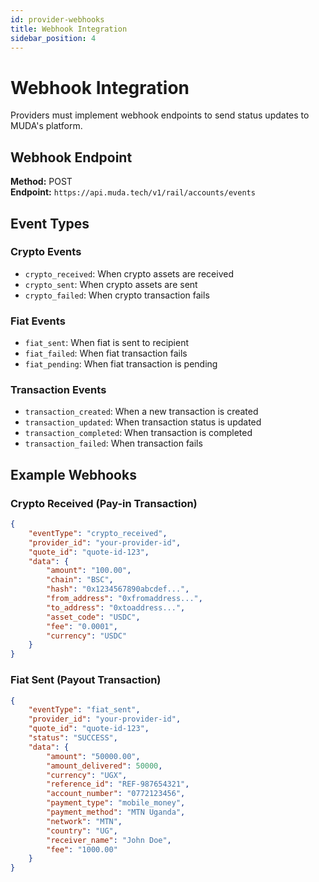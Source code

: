 ```yaml
---
id: provider-webhooks
title: Webhook Integration
sidebar_position: 4
---
```


# Webhook Integration

Providers must implement webhook endpoints to send status updates to MUDA's platform.

## Webhook Endpoint

**Method:** POST  
**Endpoint:** `https://api.muda.tech/v1/rail/accounts/events`

## Event Types

### Crypto Events
- `crypto_received`: When crypto assets are received
- `crypto_sent`: When crypto assets are sent
- `crypto_failed`: When crypto transaction fails

### Fiat Events
- `fiat_sent`: When fiat is sent to recipient
- `fiat_failed`: When fiat transaction fails
- `fiat_pending`: When fiat transaction is pending

### Transaction Events
- `transaction_created`: When a new transaction is created
- `transaction_updated`: When transaction status is updated
- `transaction_completed`: When transaction is completed
- `transaction_failed`: When transaction fails

## Example Webhooks

### Crypto Received (Pay-in Transaction)
```json
{
    "eventType": "crypto_received",
    "provider_id": "your-provider-id",
    "quote_id": "quote-id-123",
    "data": {
        "amount": "100.00",
        "chain": "BSC",
        "hash": "0x1234567890abcdef...",
        "from_address": "0xfromaddress...",
        "to_address": "0xtoaddress...",
        "asset_code": "USDC",
        "fee": "0.0001",
        "currency": "USDC"
    }
}
```

### Fiat Sent (Payout Transaction)
```json
{
    "eventType": "fiat_sent",
    "provider_id": "your-provider-id",
    "quote_id": "quote-id-123",
    "status": "SUCCESS",
    "data": {
        "amount": "50000.00",
        "amount_delivered": 50000,
        "currency": "UGX",
        "reference_id": "REF-987654321",
        "account_number": "0772123456",
        "payment_type": "mobile_money",
        "payment_method": "MTN Uganda",
        "network": "MTN",
        "country": "UG",
        "receiver_name": "John Doe",
        "fee": "1000.00"
    }
}
``` 